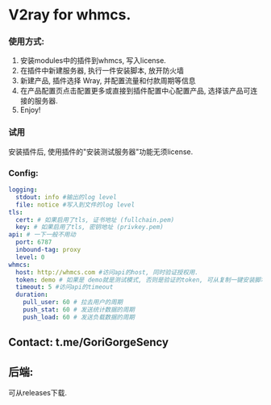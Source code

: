 # V2ray for whmcs.

### 使用方式:
1. 安装modules中的插件到whmcs, 写入license.
2. 在插件中新建服务器, 执行一件安装脚本, 放开防火墙
3. 新建产品, 插件选择 Wray, 并配置流量和付款周期等信息
4. 在产品配置页点击配置更多或直接到插件配置中心配置产品, 选择该产品可连接的服务器.
5. Enjoy!


### 试用
安装插件后, 使用插件的"安装测试服务器"功能无须license.

### Config:
```yaml
logging:
  stdout: info #输出的log level
  file: notice #写入到文件的log level
tls:
  cert: # 如果启用了tls, 证书地址 (fullchain.pem)
  key: # 如果启用了tls, 密钥地址 (privkey.pem)
api: # 一下一般不用动
  port: 6787
  inbound-tag: proxy
  level: 0
whmcs:
  host: http://whmcs.com #访问api的host, 同时验证授权用.
  token: demo # 如果是 demo就是测试模式, 否则是验证的token, 可从复制一键安装脚本中取得
  timeout: 5 #访问api的timeout
  duration:
    pull_user: 60 # 拉去用户的周期
    push_stat: 60 # 发送统计数据的周期
    push_load: 60 # 发送负载数据的周期
```

## Contact: t.me/GoriGorgeSency

## 后端:
可从releases下载.
